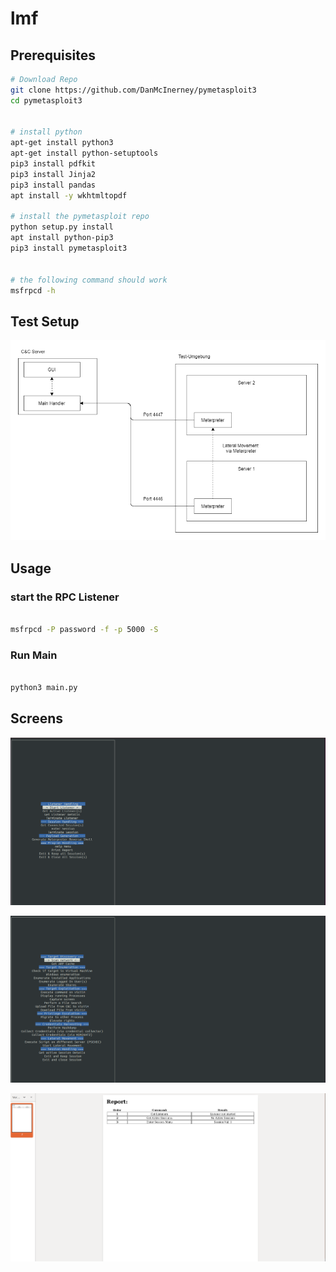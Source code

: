 # lmf

## Prerequisites

```sh
# Download Repo
git clone https://github.com/DanMcInerney/pymetasploit3
cd pymetasploit3


# install python
apt-get install python3
apt-get install python-setuptools
pip3 install pdfkit
pip3 install Jinja2
pip3 install pandas
apt install -y wkhtmltopdf

# install the pymetasploit repo
python setup.py install
apt install python-pip3
pip3 install pymetasploit3


# the following command should work
msfrpcd -h


```

## Test Setup

![Setup](img/Test-Umgebung.png)

## Usage

### start the RPC Listener

```sh

msfrpcd -P password -f -p 5000 -S

```

### Run Main

```sh

python3 main.py

```

## Screens

![startScreen](img/startScreen.PNG)

![SessionMenu](img/sessionMenu.PNG)

![Report](img/report.PNG)